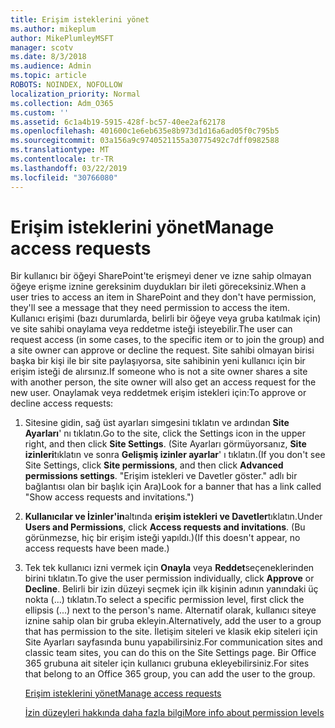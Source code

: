 ```yaml
---
title: Erişim isteklerini yönet
ms.author: mikeplum
author: MikePlumleyMSFT
manager: scotv
ms.date: 8/3/2018
ms.audience: Admin
ms.topic: article
ROBOTS: NOINDEX, NOFOLLOW
localization_priority: Normal
ms.collection: Adm_O365
ms.custom: ''
ms.assetid: 6c1a4b19-5915-428f-bc57-40ee2af62178
ms.openlocfilehash: 401600c1e6eb635e8b973d1d16a6ad05f0c795b5
ms.sourcegitcommit: 03a156a9c9740521155a30775492c7dff0982588
ms.translationtype: MT
ms.contentlocale: tr-TR
ms.lasthandoff: 03/22/2019
ms.locfileid: "30766080"
---
```

# <a name="manage-access-requests"></a><span data-ttu-id="4057e-102">Erişim isteklerini yönet</span><span class="sxs-lookup"><span data-stu-id="4057e-102">Manage access requests</span></span>

<span data-ttu-id="4057e-103">Bir kullanıcı bir öğeyi SharePoint'te erişmeyi dener ve izne sahip olmayan öğeye erişme iznine gereksinim duydukları bir ileti göreceksiniz.</span><span class="sxs-lookup"><span data-stu-id="4057e-103">When a user tries to access an item in SharePoint and they don't have permission, they'll see a message that they need permission to access the item.</span></span> <span data-ttu-id="4057e-104">Kullanıcı erişimi (bazı durumlarda, belirli bir öğeye veya gruba katılmak için) ve site sahibi onaylama veya reddetme isteği isteyebilir.</span><span class="sxs-lookup"><span data-stu-id="4057e-104">The user can request access (in some cases, to the specific item or to join the group) and a site owner can approve or decline the request.</span></span> <span data-ttu-id="4057e-105">Site sahibi olmayan birisi başka bir kişi ile bir site paylaşıyorsa, site sahibinin yeni kullanıcı için bir erişim isteği de alırsınız.</span><span class="sxs-lookup"><span data-stu-id="4057e-105">If someone who is not a site owner shares a site with another person, the site owner will also get an access request for the new user.</span></span> <span data-ttu-id="4057e-106">Onaylamak veya reddetmek erişim istekleri için:</span><span class="sxs-lookup"><span data-stu-id="4057e-106">To approve or decline access requests:</span></span>
  
1. <span data-ttu-id="4057e-107">Sitesine gidin, sağ üst ayarları simgesini tıklatın ve ardından **Site Ayarları**' nı tıklatın.</span><span class="sxs-lookup"><span data-stu-id="4057e-107">Go to the site, click the Settings icon in the upper right, and then click **Site Settings**.</span></span> <span data-ttu-id="4057e-108">(Site Ayarları görmüyorsanız, **Site izinleri**tıklatın ve sonra **Gelişmiş izinler ayarlar**' ı tıklatın.</span><span class="sxs-lookup"><span data-stu-id="4057e-108">(If you don't see Site Settings, click **Site permissions**, and then click **Advanced permissions settings**.</span></span> <span data-ttu-id="4057e-109">"Erişim istekleri ve Davetler göster." adlı bir bağlantısı olan bir başlık için Ara)</span><span class="sxs-lookup"><span data-stu-id="4057e-109">Look for a banner that has a link called "Show access requests and invitations.")</span></span>
    
2. <span data-ttu-id="4057e-110">**Kullanıcılar ve İzinler'in**altında **erişim istekleri ve Davetler**tıklatın.</span><span class="sxs-lookup"><span data-stu-id="4057e-110">Under **Users and Permissions**, click **Access requests and invitations**.</span></span> <span data-ttu-id="4057e-111">(Bu görünmezse, hiç bir erişim isteği yapıldı.)</span><span class="sxs-lookup"><span data-stu-id="4057e-111">(If this doesn't appear, no access requests have been made.)</span></span>
    
3. <span data-ttu-id="4057e-112">Tek tek kullanıcı izni vermek için **Onayla** veya **Reddet**seçeneklerinden birini tıklatın.</span><span class="sxs-lookup"><span data-stu-id="4057e-112">To give the user permission individually, click **Approve** or **Decline**.</span></span> <span data-ttu-id="4057e-113">Belirli bir izin düzeyi seçmek için ilk kişinin adının yanındaki üç nokta (...) tıklatın.</span><span class="sxs-lookup"><span data-stu-id="4057e-113">To select a specific permission level, first click the ellipsis (...) next to the person's name.</span></span> <span data-ttu-id="4057e-114">Alternatif olarak, kullanıcı siteye iznine sahip olan bir gruba ekleyin.</span><span class="sxs-lookup"><span data-stu-id="4057e-114">Alternatively, add the user to a group that has permission to the site.</span></span> <span data-ttu-id="4057e-115">İletişim siteleri ve klasik ekip siteleri için Site Ayarları sayfasında bunu yapabilirsiniz.</span><span class="sxs-lookup"><span data-stu-id="4057e-115">For communication sites and classic team sites, you can do this on the Site Settings page.</span></span> <span data-ttu-id="4057e-116">Bir Office 365 grubuna ait siteler için kullanıcı grubuna ekleyebilirsiniz.</span><span class="sxs-lookup"><span data-stu-id="4057e-116">For sites that belong to an Office 365 group, you can add the user to the group.</span></span>
    
    [<span data-ttu-id="4057e-117">Erişim isteklerini yönet</span><span class="sxs-lookup"><span data-stu-id="4057e-117">Manage access requests </span></span>](https://go.microsoft.com/fwlink/?linkid=2008747)
    
    [<span data-ttu-id="4057e-118">İzin düzeyleri hakkında daha fazla bilgi</span><span class="sxs-lookup"><span data-stu-id="4057e-118">More info about permission levels</span></span>](https://go.microsoft.com/fwlink/?linkid=867071)
    

